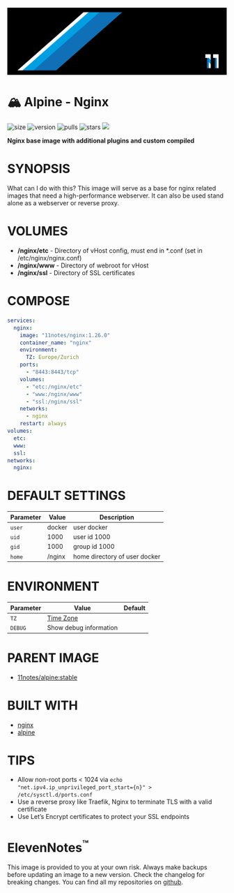 ![Banner](https://github.com/11notes/defaults/blob/main/static/img/banner.png?raw=true)

# 🏔️ Alpine - Nginx
![size](https://img.shields.io/docker/image-size/11notes/nginx/1.26.1?color=0eb305) ![version](https://img.shields.io/docker/v/11notes/nginx/1.26.1?color=eb7a09) ![pulls](https://img.shields.io/docker/pulls/11notes/nginx?color=2b75d6) ![stars](https://img.shields.io/docker/stars/11notes/nginx?color=e6a50e) [<img src="https://img.shields.io/badge/github-11notes-blue?logo=github">](https://github.com/11notes)

**Nginx base image with additional plugins and custom compiled**

# SYNOPSIS
What can I do with this? This image will serve as a base for nginx related images that need a high-performance webserver. It can also be used stand alone as a webserver or reverse proxy.

# VOLUMES
* **/nginx/etc** - Directory of vHost config, must end in *.conf (set in /etc/nginx/nginx.conf)
* **/nginx/www** - Directory of webroot for vHost
* **/nginx/ssl** - Directory of SSL certificates

# COMPOSE
```yaml
services:
  nginx:
    image: "11notes/nginx:1.26.0"
    container_name: "nginx"
    environment:
      TZ: Europe/Zurich
    ports:
      - "8443:8443/tcp"
    volumes:
      - "etc:/nginx/etc"
      - "www:/nginx/www"
      - "ssl:/nginx/ssl"
    networks:
      - nginx
    restart: always
volumes:
  etc:
  www:
  ssl:
networks:
  nginx:
```

# DEFAULT SETTINGS
| Parameter | Value | Description |
| --- | --- | --- |
| `user` | docker | user docker |
| `uid` | 1000 | user id 1000 |
| `gid` | 1000 | group id 1000 |
| `home` | /nginx | home directory of user docker |

# ENVIRONMENT
| Parameter | Value | Default |
| --- | --- | --- |
| `TZ` | [Time Zone](https://en.wikipedia.org/wiki/List_of_tz_database_time_zones) | |
| `DEBUG` | Show debug information | |

# PARENT IMAGE
* [11notes/alpine:stable](https://hub.docker.com/r/11notes/alpine)

# BUILT WITH
* [nginx](https://nginx.org)
* [alpine](https://alpinelinux.org)

# TIPS
* Allow non-root ports < 1024 via `echo "net.ipv4.ip_unprivileged_port_start={n}" > /etc/sysctl.d/ports.conf`
* Use a reverse proxy like Traefik, Nginx to terminate TLS with a valid certificate
* Use Let’s Encrypt certificates to protect your SSL endpoints

# ElevenNotes<sup>™️</sup>
This image is provided to you at your own risk. Always make backups before updating an image to a new version. Check the changelog for breaking changes. You can find all my repositories on [github](https://github.com/11notes).
    